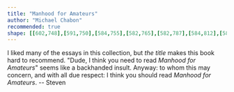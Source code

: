 ```yaml
---
title: "Manhood for Amateurs"
author: "Michael Chabon"
recommended: true
shape: [[602,748],[591,750],[584,755],[582,765],[582,787],[584,812],[584,855],[586,888],[585,916],[588,1009],[588,1091],[590,1117],[590,1215],[592,1234],[591,1274],[592,1310],[594,1325],[593,1368],[595,1404],[594,1457],[597,1650],[599,1653],[606,1656],[694,1655],[700,1652],[702,1648],[703,1638],[702,1476],[699,1347],[700,1314],[698,1238],[699,1018],[697,1010],[698,970],[695,921],[696,855],[692,789],[692,762],[689,755],[685,751],[681,750],[656,748],[627,748]]
---
```


I liked many of the essays in this collection, but _the title_ makes this book hard to recommend. "Dude, I think you need to read _Manhood for Amateurs_" seems like a backhanded insult.
Anyway: to whom this may concern, and with all due respect: I think you should read _Manhood for Amateurs_.
-- Steven
